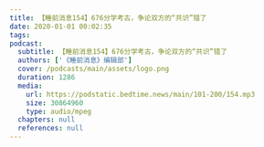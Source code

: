 ```yaml
---
title: 【睡前消息154】676分学考古，争论双方的“共识”错了
date: 2020-01-01 00:02:35
tags:
podcast:
  subtitle: 【睡前消息154】676分学考古，争论双方的“共识”错了
  authors: ['《睡前消息》编辑部']
  cover: /podcasts/main/assets/logo.png
  duration: 1286
  media:
    url: https://podstatic.bedtime.news/main/101-200/154.mp3
    size: 30864960
    type: audio/mpeg
  chapters: null
  references: null
---
```

